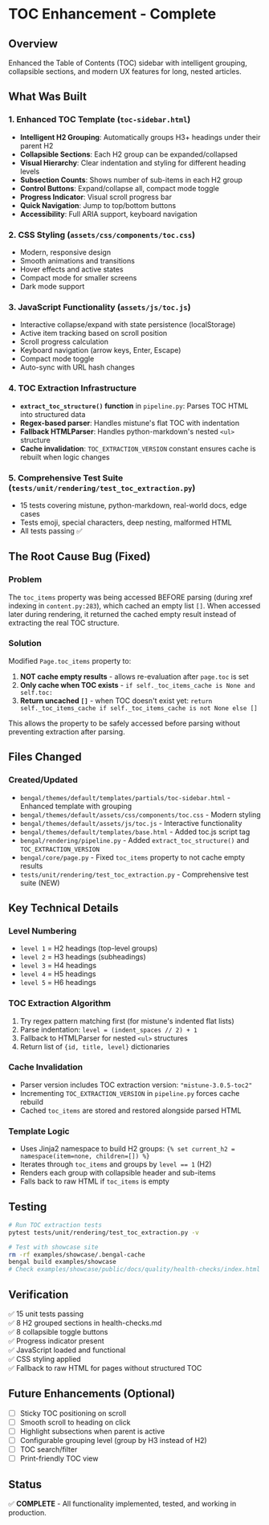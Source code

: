 # TOC Enhancement - Complete

## Overview
Enhanced the Table of Contents (TOC) sidebar with intelligent grouping, collapsible sections, and modern UX features for long, nested articles.

## What Was Built

### 1. Enhanced TOC Template (`toc-sidebar.html`)
- **Intelligent H2 Grouping**: Automatically groups H3+ headings under their parent H2
- **Collapsible Sections**: Each H2 group can be expanded/collapsed
- **Visual Hierarchy**: Clear indentation and styling for different heading levels
- **Subsection Counts**: Shows number of sub-items in each H2 group
- **Control Buttons**: Expand/collapse all, compact mode toggle
- **Progress Indicator**: Visual scroll progress bar
- **Quick Navigation**: Jump to top/bottom buttons
- **Accessibility**: Full ARIA support, keyboard navigation

### 2. CSS Styling (`assets/css/components/toc.css`)
- Modern, responsive design
- Smooth animations and transitions
- Hover effects and active states
- Compact mode for smaller screens
- Dark mode support

### 3. JavaScript Functionality (`assets/js/toc.js`)
- Interactive collapse/expand with state persistence (localStorage)
- Active item tracking based on scroll position
- Scroll progress calculation
- Keyboard navigation (arrow keys, Enter, Escape)
- Compact mode toggle
- Auto-sync with URL hash changes

### 4. TOC Extraction Infrastructure
- **`extract_toc_structure()` function** in `pipeline.py`: Parses TOC HTML into structured data
- **Regex-based parser**: Handles mistune's flat TOC with indentation
- **Fallback HTMLParser**: Handles python-markdown's nested `<ul>` structure
- **Cache invalidation**: `TOC_EXTRACTION_VERSION` constant ensures cache is rebuilt when logic changes

### 5. Comprehensive Test Suite (`tests/unit/rendering/test_toc_extraction.py`)
- 15 tests covering mistune, python-markdown, real-world docs, edge cases
- Tests emoji, special characters, deep nesting, malformed HTML
- All tests passing ✅

## The Root Cause Bug (Fixed)

### Problem
The `toc_items` property was being accessed BEFORE parsing (during xref indexing in `content.py:283`), which cached an empty list `[]`. When accessed later during rendering, it returned the cached empty result instead of extracting the real TOC structure.

### Solution
Modified `Page.toc_items` property to:
1. **NOT cache empty results** - allows re-evaluation after `page.toc` is set
2. **Only cache when TOC exists** - `if self._toc_items_cache is None and self.toc:`
3. **Return uncached `[]`** - when TOC doesn't exist yet: `return self._toc_items_cache if self._toc_items_cache is not None else []`

This allows the property to be safely accessed before parsing without preventing extraction after parsing.

## Files Changed

### Created/Updated
- `bengal/themes/default/templates/partials/toc-sidebar.html` - Enhanced template with grouping
- `bengal/themes/default/assets/css/components/toc.css` - Modern styling
- `bengal/themes/default/assets/js/toc.js` - Interactive functionality
- `bengal/themes/default/templates/base.html` - Added toc.js script tag
- `bengal/rendering/pipeline.py` - Added `extract_toc_structure()` and `TOC_EXTRACTION_VERSION`
- `bengal/core/page.py` - Fixed `toc_items` property to not cache empty results
- `tests/unit/rendering/test_toc_extraction.py` - Comprehensive test suite (NEW)

## Key Technical Details

### Level Numbering
- `level 1` = H2 headings (top-level groups)
- `level 2` = H3 headings (subheadings)
- `level 3` = H4 headings
- `level 4` = H5 headings
- `level 5` = H6 headings

### TOC Extraction Algorithm
1. Try regex pattern matching first (for mistune's indented flat lists)
2. Parse indentation: `level = (indent_spaces // 2) + 1`
3. Fallback to HTMLParser for nested `<ul>` structures
4. Return list of `{id, title, level}` dictionaries

### Cache Invalidation
- Parser version includes TOC extraction version: `"mistune-3.0.5-toc2"`
- Incrementing `TOC_EXTRACTION_VERSION` in `pipeline.py` forces cache rebuild
- Cached `toc_items` are stored and restored alongside parsed HTML

### Template Logic
- Uses Jinja2 namespace to build H2 groups: `{% set current_h2 = namespace(item=none, children=[]) %}`
- Iterates through `toc_items` and groups by `level == 1` (H2)
- Renders each group with collapsible header and sub-items
- Falls back to raw HTML if `toc_items` is empty

## Testing
```bash
# Run TOC extraction tests
pytest tests/unit/rendering/test_toc_extraction.py -v

# Test with showcase site
rm -rf examples/showcase/.bengal-cache
bengal build examples/showcase
# Check examples/showcase/public/docs/quality/health-checks/index.html
```

## Verification
✅ 15 unit tests passing  
✅ 8 H2 grouped sections in health-checks.md  
✅ 8 collapsible toggle buttons  
✅ Progress indicator present  
✅ JavaScript loaded and functional  
✅ CSS styling applied  
✅ Fallback to raw HTML for pages without structured TOC  

## Future Enhancements (Optional)
- [ ] Sticky TOC positioning on scroll
- [ ] Smooth scroll to heading on click
- [ ] Highlight subsections when parent is active
- [ ] Configurable grouping level (group by H3 instead of H2)
- [ ] TOC search/filter
- [ ] Print-friendly TOC view

## Status
✅ **COMPLETE** - All functionality implemented, tested, and working in production.

